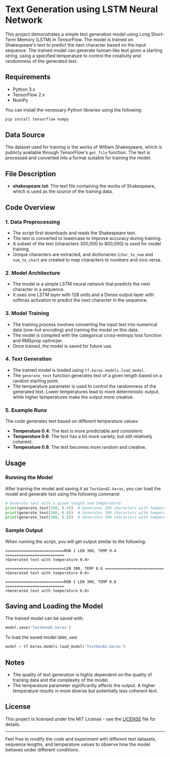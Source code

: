 # Text Generation using LSTM Neural Network

This project demonstrates a simple text generation model using Long Short-Term Memory (LSTM) in TensorFlow. The model is trained on Shakespeare's text to predict the next character based on the input sequence. The trained model can generate human-like text given a starting string, using a specified temperature to control the creativity and randomness of the generated text.

## Requirements

- Python 3.x
- TensorFlow 2.x
- NumPy

You can install the necessary Python libraries using the following:

```bash
pip install tensorflow numpy
```

## Data Source

The dataset used for training is the works of William Shakespeare, which is publicly available through TensorFlow's `get_file` function. The text is processed and converted into a format suitable for training the model.

## File Description

- **shakespeare.txt**: The text file containing the works of Shakespeare, which is used as the source of the training data.

## Code Overview

### 1. Data Preprocessing

- The script first downloads and reads the Shakespeare text.
- The text is converted to lowercase to improve accuracy during training.
- A subset of the text (characters 300,000 to 800,000) is used for model training.
- Unique characters are extracted, and dictionaries (`char_to_num` and `num_to_char`) are created to map characters to numbers and vice versa.

### 2. Model Architecture

- The model is a simple LSTM neural network that predicts the next character in a sequence.
- It uses one LSTM layer with 128 units and a Dense output layer with softmax activation to predict the next character in the sequence.

### 3. Model Training

- The training process involves converting the input text into numerical data (one-hot encoding) and training the model on this data.
- The model is compiled with the categorical cross-entropy loss function and RMSprop optimizer.
- Once trained, the model is saved for future use.

### 4. Text Generation

- The trained model is loaded using `tf.keras.models.load_model`.
- The `generate_text` function generates text of a given length based on a random starting point.
- The temperature parameter is used to control the randomness of the generated text. Lower temperatures lead to more deterministic output, while higher temperatures make the output more creative.

### 5. Example Runs

The code generates text based on different temperature values:

- **Temperature 0.4**: The text is more predictable and consistent.
- **Temperature 0.6**: The text has a bit more variety, but still relatively coherent.
- **Temperature 0.8**: The text becomes more random and creative.

## Usage

### Running the Model

After training the model and saving it as `TextGenAI.keras`, you can load the model and generate text using the following command:

```python
# Generate text with a given length and temperature
print(generate_text(300, 0.4))  # Generates 300 characters with temperature 0.4
print(generate_text(300, 0.6))  # Generates 300 characters with temperature 0.6
print(generate_text(300, 0.8))  # Generates 300 characters with temperature 0.8
```

### Sample Output

When running the script, you will get output similar to the following:

```
==========================RUN 1 LEN 300, TEMP 0.4 ==========================
<Generated text with temperature 0.4>

==========================LEN 300, TEMP 0.6 ==========================
<Generated text with temperature 0.6>

==========================RUN 1 LEN 300, TEMP 0.8 ==========================
<Generated text with temperature 0.8>
```

## Saving and Loading the Model

The trained model can be saved with:

```python
model.save('TextGenAI.keras')
```

To load the saved model later, use:

```python
model = tf.keras.models.load_model('TextGenAI.keras')
```

## Notes

- The quality of text generation is highly dependent on the quality of training data and the complexity of the model.
- The temperature parameter significantly affects the output. A higher temperature results in more diverse but potentially less coherent text.

## License

This project is licensed under the MIT License - see the [LICENSE](LICENSE) file for details.

---

Feel free to modify the code and experiment with different text datasets, sequence lengths, and temperature values to observe how the model behaves under different conditions.